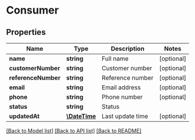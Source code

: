 # Consumer

## Properties
Name | Type | Description | Notes
------------ | ------------- | ------------- | -------------
**name** | **string** | Full name | [optional] 
**customerNumber** | **string** | Customer number | [optional] 
**referenceNumber** | **string** | Reference number | [optional] 
**email** | **string** | Email address | [optional] 
**phone** | **string** | Phone number | [optional] 
**status** | **string** | Status | 
**updatedAt** | [**\DateTime**](\DateTime.md) | Last update time | [optional] 

[[Back to Model list]](../README.md#documentation-for-models) [[Back to API list]](../README.md#documentation-for-api-endpoints) [[Back to README]](../README.md)


